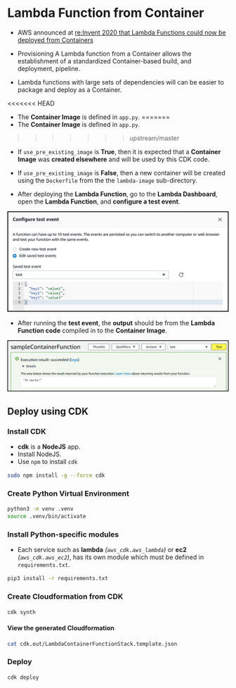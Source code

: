 Lambda Function from Container
==============================


* AWS announced at [re:Invent 2020 that Lambda Functions could now be deployed from Containers](https://aws.amazon.com/blogs/aws/new-for-aws-lambda-container-image-support/)

* Provisioning A Lambda function from a Container allows the establishment of a standardized Container-based build, and deployment, pipeline.

* Lambda functions with large sets of dependencies will can be easier to package and deploy as a Container.


<<<<<<< HEAD
* The **Container Image** is defined in `app.py`. 
=======
* The **Container Image** is defined in `app.py`.
>>>>>>> upstream/master
  * If `use_pre_existing_image` is **True**, then it is expected that a **Container Image** was **created elsewhere** and will be used by this CDK code.
  * If `use_pre_existing_image` is **False**, then a new container will be created using the `Dockerfile` from the the `lambda-image` sub-directory.

* After deploying the **Lambda Function**, go to the **Lambda Dashboard**, open the **Lambda Function**, and **configure a test event**.

![](configureTestEvent.png)

* After running the **test event**, the **output** should be from the **Lambda Function code** compiled in to the **Container Image**.

![](sampleContainerFunctionTest.png)



## Deploy using CDK




### Install CDK

* **cdk** is a **NodeJS** app.
* Install NodeJS.
* Use `npm` to install `cdk`

```bash
sudo npm install -g --force cdk
```



### Create Python Virtual Environment

```bash
python3 -m venv .venv
source .venv/bin/activate
```



### Install Python-specific modules

* Each service such as **lambda** _(`aws_cdk.aws_lambda`)_ or **ec2** _(`aws_cdk.aws_ec2`)_, has its own module which must be defined in `requirements.txt`.

```bash
pip3 install -r requirements.txt
```



### Create Cloudformation from CDK

```bash
cdk synth
```



#### View the generated Cloudformation

```bash
cat cdk.out/LambdaContainerFunctionStack.template.json
```



### Deploy

```bash
cdk deploy
```




